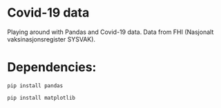 # Covid-19 data
Playing around with Pandas and Covid-19 data. Data from FHI (Nasjonalt vaksinasjonsregister SYSVAK).

# Dependencies:
`pip install pandas`

`pip install matplotlib`
